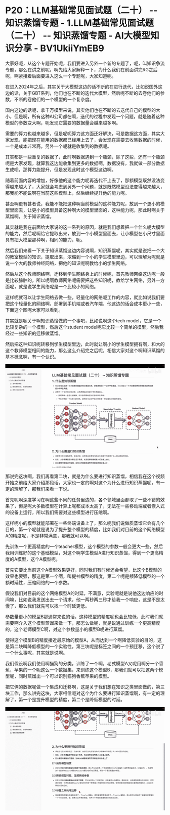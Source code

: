 # P20：LLM基础常见面试题（二十） -- 知识蒸馏专题 - 1.LLM基础常见面试题（二十） -- 知识蒸馏专题 - AI大模型知识分享 - BV1UkiiYmEB9

大家好呃，从这个专题开始呢，我们要进入另外一个新的专题了，呃，叫知识争流专题，那么在讲之前呢，啊先给大家解释一下，为什么我们在前面讲完RG之后呢，啊紧接着后面要进入这么一个专题呢，大家知道呃。

在进入2024年之后，其实关于大模型这边的话不断的在进行迭代，比如说国外这边的话，关于GBT系列，他们也在不断的迭代大模型，然后呢不断的去卷他们的参数，不断的卷他们的一个模型的一个复杂度。

国内这边的话呃，拿千万模型来说，其实他们也在不断的去迭代自己的模型的大小，但是啊，所有这种AI公司都在啊，迭代的过程中发现一个问题，就是随着这种模型的参数变大啊，呃发现它需要的数据量会越来越多啊。

需要的算力也越来越多，但是呢呃算力这方面还好解决，可是数据这方面，其实大家发现，能把现在能用的数据都已经用上去了，会发现在需要去收集数据的时候，一个是成本非常高，另外一个呢就是收集到的数据呢。

其实都是一些重复的数据了，此时啊数据遇到一个瓶颈，除了这些，还有一个瓶颈呢是大家发现，就算我这边能收集到更多的数据啊，数据没有，我就做一部分数据生成呗，那算力能提升，但是发现此时这个模型这边啊。

随着前面内容的增加，好像他的这个能力呢再迭代不上去了，那额模型既然没法变得越来越大了，大家就会考虑到另外一个问题，就是既然模型没法变得越来越大，那我能不能说啊在当前这些模型上，然后继续提升他的能力呢。

甚至啊更有甚者说，我能不能把这种啊当前模型的这种能力呢，放到一个更小的模型里面去，让更小的模型具备这种啊大的模型里面的，这种能力呢，那此时啊关于蒸馏啊，关于知识蒸馏。

其实就是我在前面给大家说的这一系列的原因，就是我们想着把一个什么呢大模型的能力，然后呢啊给它提取出来，放到一个小模型里面去，让小模型在小尺寸里面具有把大模型那种啊，相同的能力，呃。

然后我们来看一下关于知识蒸馏这边内容说啊，知识蒸馏呢，其实就是说把一个大的教室模型的知识，提取出来，浓缩到一个小的学生模型里边，可以理解为呢就是说一个大的教师神经网络，把他的知识呢啊教给小的学生网络。

然后从这个教师网络啊，迁移到学生网络身上的时候呢，首先教师网络这边呢一般是比较臃肿的，所以呢啊教师网络呢需要把这些知识呢，教给学生网络，另外一方面呢，就是说学生网络呢是一个比较小的网络。

这样呢就可以让学生网络去做一些，轻量化的网络呃工作的内容，就比如说我们要把这个轻量化的网络啊，部署到手机端或者汽车端，他这边的话会成本更小一些，下面这个图呢大家可以看到。

其实就是呃关于啊知识蒸馏做的一个事吧，比如说啊这个tech model，它是一个比较复杂的一个模型，然后这个student model呢它比较一个简单的模型，然后我经过一些知识的迁移做蒸馏。

然后把这种知识呢转移到学生模型里边，此时就让啊小的学生模型拥有啊，和大的这个教师模型相同的能力，那么这么介绍完之后呢，相信大家对这个啊知识蒸馏的基本概念啊，有一个认识。



![](img/6f7b8e7ea3fd11625195b6f7d25a3452_1.png)

那说完这块啊，我们再看第二块，就是为什么要进行知识蒸馏，相信我在这个视频开始之前给大家介绍那段话，大家也一定的啊对这个为什么进行知识蒸馏呢，有一定的理解了，那我们来看一下说。

首先呢啊深度学习在啊这些不同的任务里边的，各个领域里面都取了一些不错的效果了，但是呢大多数模型在计算上呢都成本太高了，无法在一些移动端或者嵌入式的设备上运行，所以我们需要对这些模型进行压缩啊。

这样呢小的模型就能部署在一些终端设备上了，那么呃我们说做质蒸馏它会有几个目的，第一个呢就是说为了提升整个模型的精度，比如我们对目前的这个网络模型A的精度呢，不是非常满意，那我就可以啊。

先训练一个更高精度的一个teacher模型，这个模型的参数一般会更大一些，然后我用训练好的这个基础模型，对这个啊学生模型A进行知识蒸馏，得到一个更高精度的A模型，这个A模型呢。

首先它要比当前这个A模型效果更好，同时我们有时候还会希望，比这个B模型的效果也要强，那这是第一个啊，叫提神模型的精度，第二个呢是额降低模型的一个额时延性，压缩网络的一个参数。

假设我们对目前的这个网络模型A的时延，不满意，实验呢就是说他这边响应的时间嘛，比如说我发送出去一个请求，他一两秒两三秒才给我一个响应，这是不是太慢了，那么我们就先可以找一个时延更低。

参数量更小的模型B那通常来说的话，这种模型的精度呢也会比较低，此时我们就需要啊介入这个模型蒸馏来做一下，那怎么做呢，就是说通过训练一个更高精度的，这个老师模型C啊，对这个参数量小的模型B呢进行蒸馏。

使得这个模型B的精度接近最原始的模型A，从而达到一个啊降低实验的目的，这是第二块叫降低模型的一个实验性，第三块呢是标签之间的一个预迁移，这个说了一个什么事呢，其实就是说啊。

我们假设啊我们使用啊猫狗的分类，训练了一个啊，老式模型A又呢用啊分一个香蕉，苹果的一个呃这么一个数据集，来训练这个模型B，那我们就可以把这两个模型呢，同时蒸馏出一个可以识别猫狗香蕉苹果的模型。

把它俩的数据呢做一个集成和迁移啊，这是关于我们想在知识之类里面做的，第三块工作，那么讲完这块，大家相信呃对这个为什么要进行知识蒸馏啊，有一定的理解了，第一个是提升模型的精度，第二个是降低模型的时延。



![](img/6f7b8e7ea3fd11625195b6f7d25a3452_3.png)